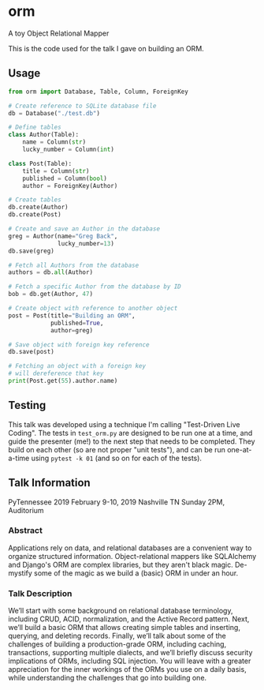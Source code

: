 # orm
A toy Object Relational Mapper

This is the code used for the talk I gave on building an ORM. 

## Usage

```python
from orm import Database, Table, Column, ForeignKey

# Create reference to SQLite database file
db = Database("./test.db")

# Define tables
class Author(Table):
    name = Column(str)
    lucky_number = Column(int)

class Post(Table):
    title = Column(str)
    published = Column(bool)
    author = ForeignKey(Author)

# Create tables
db.create(Author)
db.create(Post)

# Create and save an Author in the database
greg = Author(name="Greg Back", 
              lucky_number=13)
db.save(greg)

# Fetch all Authors from the database
authors = db.all(Author)

# Fetch a specific Author from the database by ID
bob = db.get(Author, 47)

# Create object with reference to another object
post = Post(title="Building an ORM",
            published=True,
            author=greg)

# Save object with foreign key reference
db.save(post)

# Fetching an object with a foreign key
# will dereference that key
print(Post.get(55).author.name)
``` 

## Testing

This talk was developed using a technique I'm calling "Test-Driven Live Coding".
The tests in `test_orm.py` are designed to be run one at a time, and guide the
presenter (me!) to the next step that needs to be completed. They build on each
other (so are not proper "unit tests"), and can be run one-at-a-time using
`pytest -k 01` (and so on for each of the tests).


## Talk Information

PyTennessee 2019
February 9-10, 2019
Nashville TN
Sunday 2PM, Auditorium

### Abstract

Applications rely on data, and relational databases are a convenient way to
organize structured information. Object-relational mappers like SQLAlchemy and
Django's ORM are complex libraries, but they aren't black magic. De-mystify some
of the magic as we build a (basic) ORM in under an hour.

### Talk Description

We’ll start with some background on relational database terminology, including
CRUD, ACID, normalization, and the Active Record pattern. Next, we’ll build a
basic ORM that allows creating simple tables and inserting, querying, and
deleting records. Finally, we’ll talk about some of the challenges of building a
production-grade ORM, including caching, transactions, supporting multiple
dialects, and we’ll briefly discuss security implications of ORMs, including SQL
injection. You will leave with a greater appreciation for the inner workings of
the ORMs you use on a daily basis, while understanding the challenges that go
into building one.
